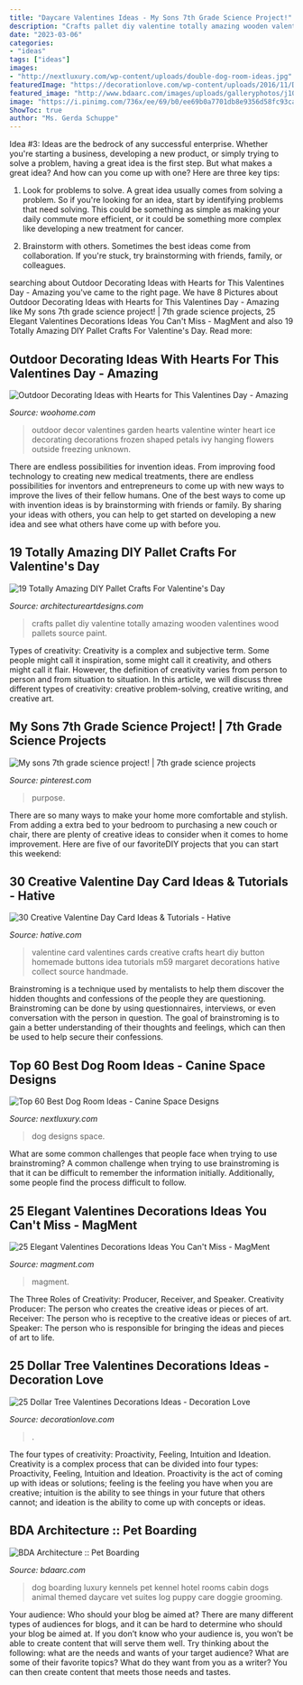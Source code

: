 ```yaml
---
title: "Daycare Valentines Ideas - My Sons 7th Grade Science Project!"
description: "Crafts pallet diy valentine totally amazing wooden valentines wood pallets source paint"
date: "2023-03-06"
categories:
- "ideas"
tags: ["ideas"]
images:
- "http://nextluxury.com/wp-content/uploads/double-dog-room-ideas.jpg"
featuredImage: "https://decorationlove.com/wp-content/uploads/2016/11/Dollar-Tree-Store-Valentine-Day.jpg"
featured_image: "http://www.bdaarc.com/images/uploads/galleryphotos/j10-Luxury-Dog-Boarding-Log-Cabin.jpg"
image: "https://i.pinimg.com/736x/ee/69/b0/ee69b0a7701db8e9356d58fc93ca60dc.jpg"
ShowToc: true
author: "Ms. Gerda Schuppe"
---
```



Idea #3:
Ideas are the bedrock of any successful enterprise. Whether you're starting a business, developing a new product, or simply trying to solve a problem, having a great idea is the first step.
But what makes a great idea? And how can you come up with one? Here are three key tips:

1. Look for problems to solve. A great idea usually comes from solving a problem. So if you're looking for an idea, start by identifying problems that need solving. This could be something as simple as making your daily commute more efficient, or it could be something more complex like developing a new treatment for cancer.

2. Brainstorm with others. Sometimes the best ideas come from collaboration. If you're stuck, try brainstorming with friends, family, or colleagues.

	

		
searching about Outdoor Decorating Ideas with Hearts for This Valentines Day - Amazing you've came to the right page. We have 8 Pictures about Outdoor Decorating Ideas with Hearts for This Valentines Day - Amazing like My sons 7th grade science project! | 7th grade science projects, 25 Elegant Valentines Decorations Ideas You Can&#039;t Miss - MagMent and also 19 Totally Amazing DIY Pallet Crafts For Valentine&#039;s Day. Read more:
		
    
## Outdoor Decorating Ideas With Hearts For This Valentines Day - Amazing

<img loading=lazy src="http://www.woohome.com/wp-content/uploads/2017/01/Valentines-day-outdoor-decor-15.jpg" onerror="this.onerror=null;this.src='https://tse1.mm.bing.net/th?id=OIP.dZXXFzWJYcyi9EZ5sOwxywHaLH&amp;pid=15.1';" alt="Outdoor Decorating Ideas with Hearts for This Valentines Day - Amazing">

_Source: woohome.com_

>outdoor decor valentines garden hearts valentine winter heart ice decorating decorations frozen shaped petals ivy hanging flowers outside freezing unknown. 

	

There are endless possibilities for invention ideas. From improving food technology to creating new medical treatments, there are endless possibilities for inventors and entrepreneurs to come up with new ways to improve the lives of their fellow humans. One of the best ways to come up with invention ideas is by brainstorming with friends or family. By sharing your ideas with others, you can help to get started on developing a new idea and see what others have come up with before you.

    
## 19 Totally Amazing DIY Pallet Crafts For Valentine&#039;s Day

<img loading=lazy src="http://www.architectureartdesigns.com/wp-content/uploads/2017/01/7-38.jpg" onerror="this.onerror=null;this.src='https://tse2.mm.bing.net/th?id=OIP.uwpBC94XwOvRStez52RIywHaJ4&amp;pid=15.1';" alt="19 Totally Amazing DIY Pallet Crafts For Valentine&#039;s Day">

_Source: architectureartdesigns.com_

>crafts pallet diy valentine totally amazing wooden valentines wood pallets source paint. 

	

Types of creativity:
Creativity is a complex and subjective term. Some people might call it inspiration, some might call it creativity, and others might call it flair. However, the definition of creativity varies from person to person and from situation to situation. In this article, we will discuss three different types of creativity: creative problem-solving, creative writing, and creative art.

    
## My Sons 7th Grade Science Project! | 7th Grade Science Projects

<img loading=lazy src="https://i.pinimg.com/736x/ee/69/b0/ee69b0a7701db8e9356d58fc93ca60dc.jpg" onerror="this.onerror=null;this.src='https://tse3.mm.bing.net/th?id=OIP.AlGJRJw9uSGxiX8Y8FxECgHaJ3&amp;pid=15.1';" alt="My sons 7th grade science project! | 7th grade science projects">

_Source: pinterest.com_

>purpose. 

	

There are so many ways to make your home more comfortable and stylish. From adding a extra bed to your bedroom to purchasing a new couch or chair, there are plenty of creative ideas to consider when it comes to home improvement. Here are five of our favoriteDIY projects that you can start this weekend: 

    
## 30 Creative Valentine Day Card Ideas &amp; Tutorials - Hative

<img loading=lazy src="https://hative.com/wp-content/uploads/2014/10/valentine-card-ideas/7-valentine-card-ideas.jpg" onerror="this.onerror=null;this.src='https://tse2.mm.bing.net/th?id=OIP.1xfZG0KOL_AQO8qfJ1GFTwHaKa&amp;pid=15.1';" alt="30 Creative Valentine Day Card Ideas &amp; Tutorials - Hative">

_Source: hative.com_

>valentine card valentines cards creative crafts heart diy button homemade buttons idea tutorials m59 margaret decorations hative collect source handmade. 

	

Brainstroming is a technique used by mentalists to help them discover the hidden thoughts and confessions of the people they are questioning. Brainstroming can be done by using questionnaires, interviews, or even conversation with the person in question. The goal of brainstroming is to gain a better understanding of their thoughts and feelings, which can then be used to help secure their confessions.

    
## Top 60 Best Dog Room Ideas - Canine Space Designs

<img loading=lazy src="http://nextluxury.com/wp-content/uploads/double-dog-room-ideas.jpg" onerror="this.onerror=null;this.src='https://tse3.mm.bing.net/th?id=OIP.EfOYNBR-tUkZAFZcr0ydMQAAAA&amp;pid=15.1';" alt="Top 60 Best Dog Room Ideas - Canine Space Designs">

_Source: nextluxury.com_

>dog designs space. 

	

What are some common challenges that people face when trying to use brainstroming?
A common challenge when trying to use brainstroming is that it can be difficult to remember the information initially. Additionally, some people find the process difficult to follow.

    
## 25 Elegant Valentines Decorations Ideas You Can&#039;t Miss - MagMent

<img loading=lazy src="http://magment.com/wp-content/uploads/2016/11/Valentine-Day-Table-Decoration-Ideas.jpg" onerror="this.onerror=null;this.src='https://tse3.mm.bing.net/th?id=OIP.h4JGDGOmFsGDZ8a8b_ohwQHaLH&amp;pid=15.1';" alt="25 Elegant Valentines Decorations Ideas You Can&#039;t Miss - MagMent">

_Source: magment.com_

>magment. 

	

The Three Roles of Creativity: Producer, Receiver, and Speaker.
Creativity Producer: The person who creates the creative ideas or pieces of art.
Receiver: The person who is receptive to the creative ideas or pieces of art. 
Speaker: The person who is responsible for bringing the ideas and pieces of art to life.

    
## 25 Dollar Tree Valentines Decorations Ideas - Decoration Love

<img loading=lazy src="https://decorationlove.com/wp-content/uploads/2016/11/Dollar-Tree-Store-Valentine-Day.jpg" onerror="this.onerror=null;this.src='https://tse4.mm.bing.net/th?id=OIP.-Ov_ONcT7dnQwQwk8LxG1gHaLH&amp;pid=15.1';" alt="25 Dollar Tree Valentines Decorations Ideas - Decoration Love">

_Source: decorationlove.com_

>. 

	

The four types of creativity: Proactivity, Feeling, Intuition and Ideation.
Creativity is a complex process that can be divided into four types: Proactivity, Feeling, Intuition and Ideation. Proactivity is the act of coming up with ideas or solutions; feeling is the feeling you have when you are creative; intuition is the ability to see things in your future that others cannot; and ideation is the ability to come up with concepts or ideas.

    
## BDA Architecture :: Pet Boarding

<img loading=lazy src="http://www.bdaarc.com/images/uploads/galleryphotos/j10-Luxury-Dog-Boarding-Log-Cabin.jpg" onerror="this.onerror=null;this.src='https://tse3.mm.bing.net/th?id=OIP.YxFy_hs3zJ4MMkgCwKW1tgHaKX&amp;pid=15.1';" alt="BDA Architecture :: Pet Boarding">

_Source: bdaarc.com_

>dog boarding luxury kennels pet kennel hotel rooms cabin dogs animal themed daycare vet suites log puppy care doggie grooming. 

	

Your audience: Who should your blog be aimed at?
There are many different types of audiences for blogs, and it can be hard to determine who should your blog be aimed at. If you don’t know who your audience is, you won’t be able to create content that will serve them well. Try thinking about the following: what are the needs and wants of your target audience? What are some of their favorite topics? What do they want from you as a writer? You can then create content that meets those needs and tastes.

